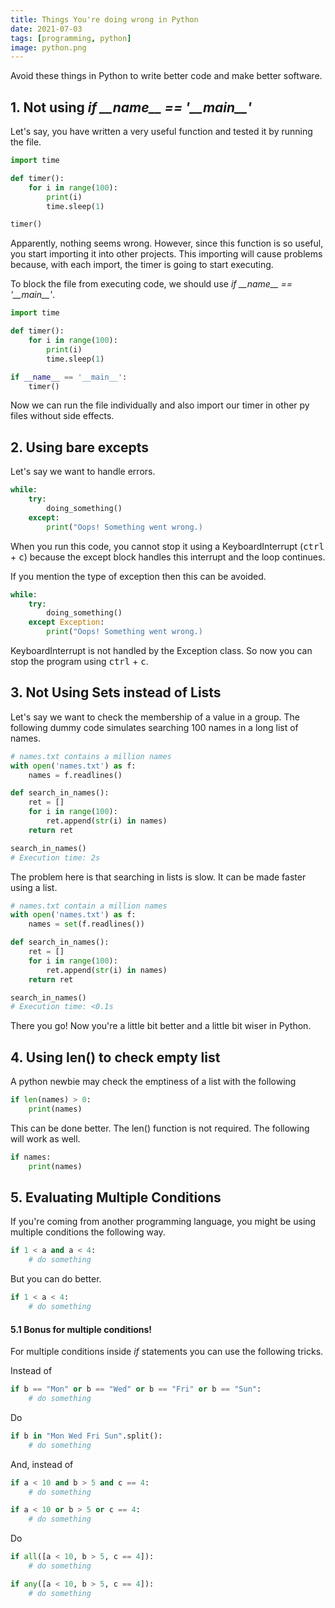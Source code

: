 ```yaml
---
title: Things You're doing wrong in Python
date: 2021-07-03
tags: [programming, python]
image: python.png
---
```


Avoid these things in Python to write better code and make better software. <!--more-->

## 1. Not using _if \_\_name\_\_ == '\_\_main\_\_'_

Let's say, you have written a very useful function and tested it by running the file.

```python
import time

def timer():
    for i in range(100):
        print(i)
        time.sleep(1)

timer()
```

Apparently, nothing seems wrong. However, since this function is so useful, you start importing it into other projects. This importing will cause problems because, with each import, the timer is going to start executing. 

To block the file from executing code, we should use _if \_\_name\_\_ == '\_\_main\_\_'_.

```python
import time

def timer():
    for i in range(100):
        print(i)
        time.sleep(1)

if __name__ == '__main__':
    timer()
```

Now we can run the file individually and also import our timer in other py files without side effects.

## 2. Using bare excepts

Let's say we want to handle errors.

```python
while:
    try:
        doing_something()
    except:
        print("Oops! Something went wrong.)
```

When you run this code, you cannot stop it using a KeyboardInterrupt (<kbd>ctrl</kbd> + <kbd>c</kbd>) because the except block handles this interrupt and the loop continues. 

If you mention the type of exception then this can be avoided.

```python
while:
    try:
        doing_something()
    except Exception:
        print("Oops! Something went wrong.)
```

KeyboardInterrupt is not handled by the Exception class. So now you can stop the program using <kbd>ctrl</kbd> + <kbd>c</kbd>.

## 3. Not Using Sets instead of Lists

Let's say we want to check the membership of a value in a group. The following dummy code simulates searching 100 names in a long list of names.

```python
# names.txt contains a million names
with open('names.txt') as f:
    names = f.readlines()

def search_in_names():
    ret = []
    for i in range(100):
        ret.append(str(i) in names)
    return ret

search_in_names()
# Execution time: 2s
```

The problem here is that searching in lists is slow. It can be made faster using a list.

```python
# names.txt contain a million names
with open('names.txt') as f:
    names = set(f.readlines())

def search_in_names():
    ret = []
    for i in range(100):
        ret.append(str(i) in names)
    return ret

search_in_names()
# Execution time: <0.1s
```

There you go! Now you're a little bit better and a little bit wiser in Python.

## 4. Using len() to check empty list

A python newbie may check the emptiness of a list with the following

```python
if len(names) > 0:
    print(names)
```

This can be done better. The len() function is not required. The following will work as well.

```python
if names:
    print(names)
```

## 5. Evaluating Multiple Conditions

If you're coming from another programming language, you might be using multiple conditions the following way.

```python
if 1 < a and a < 4:
    # do something
```

But you can do better.

```python
if 1 < a < 4:
    # do something 
```

#### 5.1 Bonus for multiple conditions!

For multiple conditions inside _if_ statements you can use the following tricks.

Instead of

```python
if b == "Mon" or b == "Wed" or b == "Fri" or b == "Sun":
    # do something
```

Do

```python
if b in "Mon Wed Fri Sun".split():
    # do something 
```

And, instead of 

```python
if a < 10 and b > 5 and c == 4:
    # do something

if a < 10 or b > 5 or c == 4:
    # do something
```

Do

```python
if all([a < 10, b > 5, c == 4]):
    # do something

if any([a < 10, b > 5, c == 4]):
    # do something
```